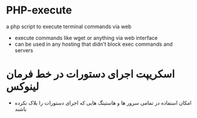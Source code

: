 # PHP-execute
a php script to execute terminal commands via web
+ execute commands like wget or anything via web interface
+ can be used in any hosting that didn't block exec commands and servers
# اسکریپت اجرای دستورات در خط فرمان لینوکس
+ امکان استفاده در تمامی سرور ها و هاستینگ هایی که اجرای دستورات را بلاک نکرده باشند
